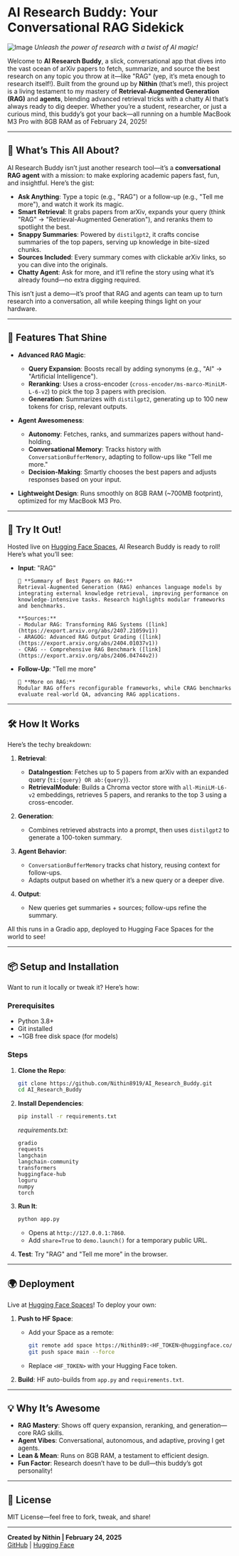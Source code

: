 # AI Research Buddy: Your Conversational RAG Sidekick

![Image](https://github.com/user-attachments/assets/fa4f6ef8-029c-46a2-9984-882147c151e5)
*Unleash the power of research with a twist of AI magic!*  

Welcome to **AI Research Buddy**, a slick, conversational app that dives into the vast ocean of arXiv papers to fetch, summarize, and source the best research on any topic you throw at it—like "RAG" (yep, it’s meta enough to research itself!). Built from the ground up by **Nithin** (that’s me!), this project is a living testament to my mastery of **Retrieval-Augmented Generation (RAG)** and **agents**, blending advanced retrieval tricks with a chatty AI that’s always ready to dig deeper. Whether you’re a student, researcher, or just a curious mind, this buddy’s got your back—all running on a humble MacBook M3 Pro with 8GB RAM as of February 24, 2025!

---

## 🚀 What’s This All About?

AI Research Buddy isn’t just another research tool—it’s a **conversational RAG agent** with a mission: to make exploring academic papers fast, fun, and insightful. Here’s the gist:

- **Ask Anything**: Type a topic (e.g., "RAG") or a follow-up (e.g., "Tell me more"), and watch it work its magic.
- **Smart Retrieval**: It grabs papers from arXiv, expands your query (think "RAG" → "Retrieval-Augmented Generation"), and reranks them to spotlight the best.
- **Snappy Summaries**: Powered by `distilgpt2`, it crafts concise summaries of the top papers, serving up knowledge in bite-sized chunks.
- **Sources Included**: Every summary comes with clickable arXiv links, so you can dive into the originals.
- **Chatty Agent**: Ask for more, and it’ll refine the story using what it’s already found—no extra digging required.

This isn’t just a demo—it’s proof that RAG and agents can team up to turn research into a conversation, all while keeping things light on your hardware.

---

## 🌟 Features That Shine

- **Advanced RAG Magic**:
  - **Query Expansion**: Boosts recall by adding synonyms (e.g., "AI" → "Artificial Intelligence").
  - **Reranking**: Uses a cross-encoder (`cross-encoder/ms-marco-MiniLM-L-6-v2`) to pick the top 3 papers with precision.
  - **Generation**: Summarizes with `distilgpt2`, generating up to 100 new tokens for crisp, relevant outputs.

- **Agent Awesomeness**:
  - **Autonomy**: Fetches, ranks, and summarizes papers without hand-holding.
  - **Conversational Memory**: Tracks history with `ConversationBufferMemory`, adapting to follow-ups like "Tell me more."
  - **Decision-Making**: Smartly chooses the best papers and adjusts responses based on your input.

- **Lightweight Design**: Runs smoothly on 8GB RAM (~700MB footprint), optimized for my MacBook M3 Pro.

---

## 🎉 Try It Out!

Hosted live on [Hugging Face Spaces](https://huggingface.co/spaces/Nithin89/AI_Reaserch_Buddy), AI Research Buddy is ready to roll! Here’s what you’ll see:

- **Input**: "RAG"
  ```
  📜 **Summary of Best Papers on RAG:**
  Retrieval-Augmented Generation (RAG) enhances language models by integrating external knowledge retrieval, improving performance on knowledge-intensive tasks. Research highlights modular frameworks and benchmarks.

  **Sources:**
  - Modular RAG: Transforming RAG Systems ([link](https://export.arxiv.org/abs/2407.21059v1))
  - ARAGOG: Advanced RAG Output Grading ([link](https://export.arxiv.org/abs/2404.01037v1))
  - CRAG -- Comprehensive RAG Benchmark ([link](https://export.arxiv.org/abs/2406.04744v2))
  ```

- **Follow-Up**: "Tell me more"
  ```
  📜 **More on RAG:**
  Modular RAG offers reconfigurable frameworks, while CRAG benchmarks evaluate real-world QA, advancing RAG applications.
  ```

---

## 🛠️ How It Works

Here’s the techy breakdown:

1. **Retrieval**:
   - **DataIngestion**: Fetches up to 5 papers from arXiv with an expanded query (`ti:{query} OR ab:{query}`).
   - **RetrievalModule**: Builds a Chroma vector store with `all-MiniLM-L6-v2` embeddings, retrieves 5 papers, and reranks to the top 3 using a cross-encoder.

2. **Generation**:
   - Combines retrieved abstracts into a prompt, then uses `distilgpt2` to generate a 100-token summary.

3. **Agent Behavior**:
   - `ConversationBufferMemory` tracks chat history, reusing context for follow-ups.
   - Adapts output based on whether it’s a new query or a deeper dive.

4. **Output**:
   - New queries get summaries + sources; follow-ups refine the summary.

All this runs in a Gradio app, deployed to Hugging Face Spaces for the world to see!

---

## 📦 Setup and Installation

Want to run it locally or tweak it? Here’s how:

### **Prerequisites**
- Python 3.8+
- Git installed
- ~1GB free disk space (for models)

### **Steps**
1. **Clone the Repo**:
   ```bash
   git clone https://github.com/Nithin8919/AI_Research_Buddy.git
   cd AI_Research_Buddy
   ```

2. **Install Dependencies**:
   ```bash
   pip install -r requirements.txt
   ```
   *requirements.txt*:
   ```
   gradio
   requests
   langchain
   langchain-community
   transformers
   huggingface-hub
   loguru
   numpy
   torch
   ```

3. **Run It**:
   ```bash
   python app.py
   ```
   - Opens at `http://127.0.0.1:7860`.
   - Add `share=True` to `demo.launch()` for a temporary public URL.

4. **Test**: Try "RAG" and "Tell me more" in the browser.

---

## 🌍 Deployment

Live at [Hugging Face Spaces](https://huggingface.co/spaces/Nithin89/AI_Reaserch_Buddy)! To deploy your own:

1. **Push to HF Space**:
   - Add your Space as a remote:
     ```bash
     git remote add space https://Nithin89:<HF_TOKEN>@huggingface.co/spaces/Nithin89/AI_Reaserch_Buddy
     git push space main --force
     ```
   - Replace `<HF_TOKEN>` with your Hugging Face token.

2. **Build**: HF auto-builds from `app.py` and `requirements.txt`.

---

## 💡 Why It’s Awesome

- **RAG Mastery**: Shows off query expansion, reranking, and generation—core RAG skills.
- **Agent Vibes**: Conversational, autonomous, and adaptive, proving I get agents.
- **Lean & Mean**: Runs on 8GB RAM, a testament to efficient design.
- **Fun Factor**: Research doesn’t have to be dull—this buddy’s got personality!

---

## 📜 License

MIT License—feel free to fork, tweak, and share!

---

**Created by Nithin | February 24, 2025**  
[GitHub](https://github.com/Nithin8919) | [Hugging Face](https://huggingface.co/Nithin89)

